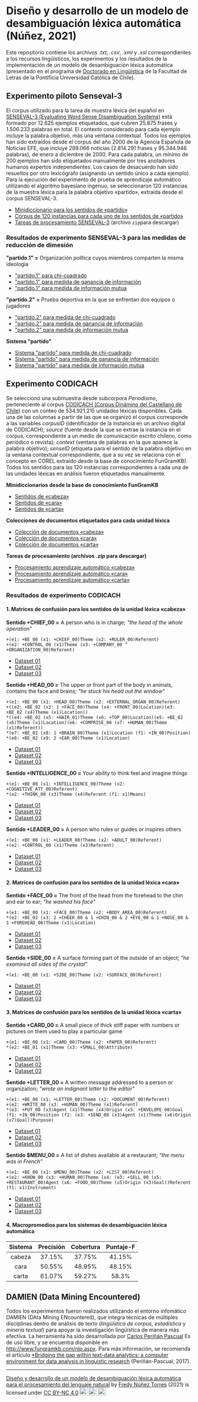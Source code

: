 # Diseño y desarrollo de un modelo de desambiguación léxica automática (Núñez, 2021)

Este repositorio contiene los archivos _.txt_, _.csv_, _.xml_ y _.xsl_ correspondientes a los recursos lingüísticos, los experimentos y los resultados de la implementación de un modelo de desambiguación léxica automática (presentado en el programa de [Doctorado en Lingüística](http://posgrado.letras.uc.cl/index.php/descripcion-doctorado-linguistica) de la Facultad de Letras de la Pontificia Universidad Católica de Chile).

## Experimento piloto Senseval-3
El corpus utilizado para la tarea de muestra léxica del español en [SENSEVAL-3 (Evaluating Word Sense Disambiguation Systems)](http://web.eecs.umich.edu/~mihalcea/senseval/">SENSEVAL-3) está formado por 12.625 ejemplos etiquetados, que cubren 25.875 frases y 1.506.233 palabras en total. El contexto considerado para cada ejemplo incluye la palabra objetivo, más una ventana contextual. Todos los ejemplos han sido extraídos desde el corpus del año 2000 de la Agencia Española de Noticias EFE, que incluye 289.066 noticias (2.814.291 frases y 95.344.946 palabras), de enero a diciembre de 2000. Para cada palabra, un mínimo de 200 ejemplos han sido etiquetados manualmente por tres anotadores humanos expertos independientes. Los casos de desacuerdo han sido resueltos por otro lexicógrafo (asignando un sentido único a cada ejemplo). Para la ejecución del experimento de prueba de aprendizaje automático utilizando el algoritmo bayesiano ingenuo, se seleccionaron 120 instancias de la  muestra léxica para la palabra objetivo «partido», extraída desde el corpus SENSEVAL-3.

- [Minidiccionario para los sentidos de «partido»](experimento_senseval-3/partido_minidir_senseval.xml)
- [Corpus de 120 instancias para cada uno de los sentidos de «partido»](experimento_senseval-3/partido_instancecorpus_senseval.xml)
- <a href="https://github.com/fredyrodrigors/tesis-phd/blob/main/tareas_de_procesamiento/Tareas%20de%20procesamiento%20SENSEVAL-3.zip">Tareas de procesamiento SENSEVAL-3</a> (archivo `zip`para descargar) 

### Resultados de experimento SENSEVAL-3 para las medidas de reducción de dimesión

**"partido.1" =**  Organización política cuyos miembros comparten la misma ideología
- ["partido.1" para chi-cuadrado](experimento_senseval-3/resultados_partido1_chisquare.csv)
- ["partido.1" para medida de ganancia de información](experimento_senseval-3/resultados_partido1_informationgain.csv)
- ["partido.1" para medida de información mutua](experimento_senseval-3/resultados_partido1_mutualinformation.csv)

**"partido.2" =**  Prueba deportiva en la que se enfrentan dos equipos o jugadores
- ["partido.2" para medida de chi-cuadrado](experimento_senseval-3/resultados_partido2_chisquare.csv)
- ["partido.2" para medida de ganancia de información](experimento_senseval-3/resultados_partido2_informationgain.csv)
- ["partido.2" para medida de información mutua](experimento_senseval-3/resultados_partido2_mutualinformation.csv)

**Sistema "partido"**
- [Sistema "partido" para medida de chi-cuadrado](experimento_senseval-3/resultados_sistemapartido_chisquare.csv)
- [Sistema "partido" para medida de ganancia de información](experimento_senseval-3/resultados_sistemapartido_informationgain.csv)
- [Sistema "partido" para medida de información mutua](experimento_senseval-3/resultados_sistemapartido_mutualinformation.csv)

## Experimento CODICACH
Se seleccionó una submuestra desde subcorpora _Periodismo_, perteneciente al corpus <a href="http://sadowsky.cl/codicach-es.html">CODICACH (Corpus Dinámino del Castellano de Chile)</a> con un conteo de 534.921.215 unidades léxicas disponibles. Cada una de las columnas a partir de las que se organizó el corpus corresponde a las variables *corpusID* (identificador de la instancia en un archivo digital de CODICACH); *source* (fuente desde la que se extrae la instancia en el corpus, correspondiente a un medio de comunicación escrito chileno, como periódico o revista); *context*  (ventana de palabras en la que aparece la palabra objetivo); *senseID* (etiqueta para el sentido de la palabra objetivo en la ventana contextual correspondiente, que a su vez se relaciona con el concepto en COREL extraído desde la base de conocimiento FunGramKB). Todos los sentidos para las 120 instancias correspondientes a cada una de las unidades léxicas en análisis fueron etiquetados manualmente.

**Minidiccionarios desde la base de conocimiento FunGramKB**
- [Sentidos de «cabeza»](mini_diccionarios_fgkb/cabeza_minidir_fgkb.csv)
- [Sentidos de «cara»](mini_diccionarios_fgkb/cara_minidir_fgkb.csv)
- [Sentidos de «carta»](mini_diccionarios_fgkb/carta_minidir_fgkb.csv)

**Colecciones de documentos etiquetados para cada unidad léxica**
- [Colección de documentos «cabeza»](corpus_seleccion_codicach/cabeza_corpus_seleccion.csv)
- [Colección de documentos «cara»](corpus_seleccion_codicach/cara_corpus_seleccion.csv)
- [Colección de documentos «carta»](corpus_seleccion_codicach/carta_corpus_seleccion.csv)

**Tareas de procesamiento (archivos _.zip_ para descargar)** 
- <a href="https://github.com/fredyrodrigors/tesis-phd/blob/main/tareas_de_procesamiento/Tareas%20de%20procesamiento%20experimento%20ML-CABEZA.zip">Procesamiento aprendizaje automático «cabeza»</a>
- <a href="https://github.com/fredyrodrigors/tesis-phd/blob/main/tareas_de_procesamiento/Tareas%20de%20procesamiento%20experimento%20ML-CARA.zip">Procesamiento aprendizaje automático «cara»</a>
- <a href="https://github.com/fredyrodrigors/tesis-phd/blob/main/tareas_de_procesamiento/Tareas%20de%20procesamiento%20experimento%20ML-CARTA.zip">Procesamiento aprendizaje automático «carta»</a> 

### Resultados de experimento CODICACH

#### 1. Matrices de confusión para los sentidos de la unidad léxica «cabeza»

**Sentido +CHIEF_00 =** A person who is in charge; _"the head of the whole operation"_

``````
+(e1: +BE_00 (x1: +CHIEF_00)Theme (x2: +RULER_00)Referent)
+(e2: +CONTROL_00 (x1)Theme (x3: +COMPANY_00 ^ +ORGANIZATION_00)Referent)
``````

- [Dataset 01](matrices_confusi%C3%B3n/sentidos_cabeza/chief_conmatrix_dataset_01.csv)
- [Dataset 02](matrices_confusi%C3%B3n/sentidos_cabeza/chief_conmatrix_dataset_02.csv)
- [Dataset 03](matrices_confusi%C3%B3n/sentidos_cabeza/chief_conmatrix_dataset_03.csv)

**Sentido +HEAD_00 =** The upper or front part of the body in animals, contains the face and brains; _"he stuck his head out the window"_

``````
+(e1: +BE_00 (x1: +HEAD_00)Theme (x2: +EXTERNAL_ORGAN_00)Referent)
+((e2: +BE_02 (x3: 1 +FACE_00)Theme (x4: +FRONT_00)Location)(e3: +BE_02 (x4)Theme (x1)Location)) 
*((e4: +BE_02 (x5: +HAIR_01)Theme (x6: +TOP_00)Location)(e5: +BE_02 (x6)Theme (x1)Location)(e6: +COMPRISE_00 (x7: +HUMAN_00)Theme (x1)Referent)) 
*(e7: +BE_02 (x8: 1 +BRAIN_00)Theme (x1)Location (f1: +IN_00)Position) 
*(e8: +BE_02 (x9: 2 +EAR_00)Theme (x1)Location)
``````

- [Dataset 01](matrices_confusi%C3%B3n/sentidos_cabeza/head_conmatrix_dataset_01.csv)
- [Dataset 02](matrices_confusi%C3%B3n/sentidos_cabeza/head_conmatrix_dataset_02.csv)
- [Dataset 03](matrices_confusi%C3%B3n/sentidos_cabeza/head_conmatrix_dataset_03.csv)

**Sentido +INTELLIGENCE_00 =** Your ability to think feel and imagine things

````
+(e1: +BE_00 (x1: +INTELLIGENCE_00)Theme (x2: +COGNITIVE_ATT_00)Referent) 
*(e2: +THINK_00 (x3)Theme (x4)Referent (f1: x1)Means)
````

- [Dataset 01](matrices_confusi%C3%B3n/sentidos_cabeza/intelligence_conmatrix_dataset_01.csv)
- [Dataset 02](matrices_confusi%C3%B3n/sentidos_cabeza/intelligence_conmatrix_dataset_02.csv)
- [Dataset 03](matrices_confusi%C3%B3n/sentidos_cabeza/intelligence_conmatrix_dataset_03.csv)

**Sentido +LEADER_00 =** A person who rules or guides or inspires others

````
+(e1: +BE_00 (x1: +LEADER_00)Theme (x2: +ADULT_00)Referent) 
+(e2: +CONTROL_00 (x1)Theme (x3)Referent)
````

- [Dataset 01](matrices_confusi%C3%B3n/sentidos_cabeza/leader_conmatrix_dataset_01.csv)
- [Dataset 02](matrices_confusi%C3%B3n/sentidos_cabeza/leader_conmatrix_dataset_02.csv)
- [Dataset 03](matrices_confusi%C3%B3n/sentidos_cabeza/leader_conmatrix_dataset_03.csv)

#### 2. Matrices de confusión para los sentidos de la unidad léxica «cara»

**Sentido +FACE_00 =** The front of the head from the forehead to the chin and ear to ear; _"he washed his face"_

````
+(e1: +BE_00 (x1: +FACE_00)Theme (x2: +BODY_AREA_00)Referent)
*(e2: +BE_02 (x3: 2 +CHEEK_00 & 1 +CHIN_00 & 2 +EYE_00 & 1 +NOSE_00 & 1 +FOREHEAD_00)Theme (x1)Location)
````

- [Dataset 01](matrices_confusi%C3%B3n/sentidos_cara/face_conmatrix_dataset_01.csv)
- [Dataset 02](matrices_confusi%C3%B3n/sentidos_cara/face_conmatrix_dataset_02.csv)
- [Dataset 03](matrices_confusi%C3%B3n/sentidos_cara/face_conmatrix_dataset_03.csv)

**Sentido +SIDE_00 =** A surface forming part of the outside of an object; _"he examined all sides of the crystal"_

````
+(e1: +BE_00 (x1: +SIDE_00)Theme (x2: +SURFACE_00)Referent)
````

- [Dataset 01](matrices_confusi%C3%B3n/sentidos_cara/side_conmatrix_dataset_01.csv)
- [Dataset 02](matrices_confusi%C3%B3n/sentidos_cara/side_conmatrix_dataset_02.csv)
- [Dataset 03](matrices_confusi%C3%B3n/sentidos_cara/side_conmatrix_dataset_03.csv)

#### 3. Matrices de confusión para los sentidos de la unidad léxica «carta»

**Sentido +CARD_00 =** A small piece of thick stiff paper with numbers or pictures on them used to play a particular game

````
+(e1: +BE_00 (x1: +CARD_00)Theme (x2: +PAPER_00)Referent) 
*(e2: +BE_01 (x1)Theme (x3: +SMALL_00)Attribute)
````

- [Dataset 01](matrices_confusi%C3%B3n/sentidos_carta/card_conmatrix_dataset_01.csv)
- [Dataset 02](matrices_confusi%C3%B3n/sentidos_carta/card_conmatrix_dataset_02.csv)
- [Dataset 03](matrices_confusi%C3%B3n/sentidos_carta/card_conmatrix_dataset_03.csv)

**Sentido +LETTER_00 =** A written message addressed to a person or organization; _"wrote an indignant letter to the editor"_

````
+(e1: +BE_00 (x1: +LETTER_00)Theme (x2: +DOCUMENT_00)Referent)
+(e2: +WRITE_00 (x3: +HUMAN_00)Theme (x1)Referent) 
*(e3: +PUT_00 (x3)Agent (x1)Theme (x4)Origin (x5: +ENVELOPE_00)Goal (f1: +IN_00)Position (f2: (e3: +SEND_00 (x3)Agent (x1)Theme (x6)Origin (x7)Goal))Purpose)
````

- [Dataset 01](matrices_confusi%C3%B3n/sentidos_carta/letter_conmatrix_dataset_01.csv)
- [Dataset 02](matrices_confusi%C3%B3n/sentidos_carta/letter_conmatrix_dataset_02.csv)
- [Dataset 03](matrices_confusi%C3%B3n/sentidos_carta/letter_conmatrix_dataset_03.csv)

**Sentido $MENU_00 =** A list of dishes available at a restaurant; _"the menu was in French"_

````
+(e1: +BE_00 (x1: $MENU_00)Theme (x2: +LIST_00)Referent)
+(e2: +KNOW_00 (x3: +HUMAN_00)Theme (x4: (e3: +SELL_00 (x5: +RESTAURANT_00)Agent (x6: +FOOD_00)Theme (x5)Origin (x3)Goal))Referent 
(f1: x1)Instrument)
````

- [Dataset 01](matrices_confusi%C3%B3n/sentidos_carta/menu_conmatrix_dataset_01.csv)
- [Dataset 02](matrices_confusi%C3%B3n/sentidos_carta/menu_conmatrix_dataset_02.csv)
- [Dataset 03](matrices_confusi%C3%B3n/sentidos_carta/menu_conmatrix_dataset_03.csv)

#### 4. Macropromedios para los sistemas de desambiguación léxica automática

| Sistema | Precisión | Cobertura | Puntaje-F
| :--: | :--: | :--: | :--: |
| cabeza | 37.15% | 37.75% | 41.15%
| cara | 50.55% | 48.95% | 48.15%
| carta | 61.07% | 59.27% | 58.3%

## DAMIEN (Data Mining Encountered)
Todos los experimentos fueron realizados utilizando el entorno infomático DAMIEN (DAta MIning ENcountered), que integra técnicas de múltiples disciplinas dentro de análisis de texto (*lingüística de corpus*, *estadística* y *minería textual*) para apoyar la investigación lingüística de manera más efectiva. La herramienta ha sido desarrollada por [Carlos Periñán Pascual](http://www.fungramkb.com/bio/jcperinan.html) Es de uso libre, y se encuentra disponible en <http://www.fungramkb.com/nlp.aspx>. Para más información, se recomienda el artículo [*Bridging the gap within text-data analytics: a computer environment for data analysis in linguistic research](https://ojsspdc.ulpgc.es/ojs/index.php/LFE/article/view/921/843) (Periñán-Pascual, 2017).

----

<p xmlns:cc="http://creativecommons.org/ns#" xmlns:dct="http://purl.org/dc/terms/"><a property="dct:title" rel="cc:attributionURL" href="https://github.com/fredyrodrigors/tesis-phd">Diseño y desarrollo de un modelo de desambiguación léxica automática para el procesamiento del lenguaje natural</a> by <a rel="cc:attributionURL dct:creator" property="cc:attributionName" href="https://www.researchgate.net/profile/Fredy-Nunez-Torres">Fredy Núñez Torres</a> (2021) is licensed under <a href="http://creativecommons.org/licenses/by-nc/4.0/?ref=chooser-v1" target="_blank" rel="license noopener noreferrer" style="display:inline-block;">CC BY-NC 4.0<img style="height:22px!important;margin-left:3px;vertical-align:text-bottom;" src="https://mirrors.creativecommons.org/presskit/icons/cc.svg?ref=chooser-v1"><img style="height:22px!important;margin-left:3px;vertical-align:text-bottom;" src="https://mirrors.creativecommons.org/presskit/icons/by.svg?ref=chooser-v1"><img style="height:22px!important;margin-left:3px;vertical-align:text-bottom;" src="https://mirrors.creativecommons.org/presskit/icons/nc.svg?ref=chooser-v1"></a></p>
